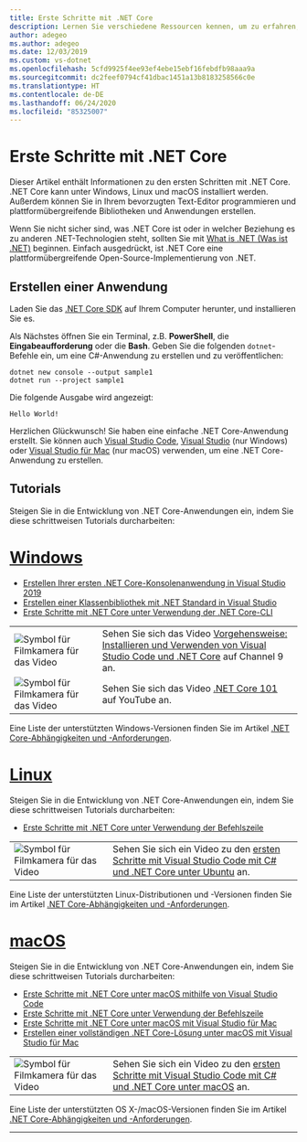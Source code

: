 ```yaml
---
title: Erste Schritte mit .NET Core
description: Lernen Sie verschiedene Ressourcen kennen, um zu erfahren, wie Sie .NET Core-Anwendungen unter Windows, Linux und macOS erstellen können.
author: adegeo
ms.author: adegeo
ms.date: 12/03/2019
ms.custom: vs-dotnet
ms.openlocfilehash: 5cfd9925f4ee93ef4ebe15ebf16febdfb98aaa9a
ms.sourcegitcommit: dc2feef0794cf41dbac1451a13b8183258566c0e
ms.translationtype: HT
ms.contentlocale: de-DE
ms.lasthandoff: 06/24/2020
ms.locfileid: "85325007"
---
```

# <a name="get-started-with-net-core"></a>Erste Schritte mit .NET Core

Dieser Artikel enthält Informationen zu den ersten Schritten mit .NET Core. .NET Core kann unter Windows, Linux und macOS installiert werden. Außerdem können Sie in Ihrem bevorzugten Text-Editor programmieren und plattformübergreifende Bibliotheken und Anwendungen erstellen.

Wenn Sie nicht sicher sind, was .NET Core ist oder in welcher Beziehung es zu anderen .NET-Technologien steht, sollten Sie mit [What is .NET (Was ist .NET)](https://dotnet.microsoft.com/learn/dotnet/what-is-dotnet) beginnen. Einfach ausgedrückt, ist .NET Core eine plattformübergreifende Open-Source-Implementierung von .NET.

## <a name="create-an-application"></a>Erstellen einer Anwendung

Laden Sie das [.NET Core SDK](https://dotnet.microsoft.com/download) auf Ihrem Computer herunter, und installieren Sie es.

Als Nächstes öffnen Sie ein Terminal, z.B. **PowerShell**, die **Eingabeaufforderung** oder die **Bash**. Geben Sie die folgenden `dotnet`-Befehle ein, um eine C#-Anwendung zu erstellen und zu veröffentlichen:

```dotnetcli
dotnet new console --output sample1
dotnet run --project sample1
```

Die folgende Ausgabe wird angezeigt:

```console
Hello World!
```

Herzlichen Glückwunsch! Sie haben eine einfache .NET Core-Anwendung erstellt. Sie können auch [Visual Studio Code](./tutorials/with-visual-studio-code.md), [Visual Studio](./tutorials/with-visual-studio.md) (nur Windows) oder [Visual Studio für Mac](./tutorials/using-on-mac-vs.md) (nur macOS) verwenden, um eine .NET Core-Anwendung zu erstellen.

## <a name="tutorials"></a>Tutorials

Steigen Sie in die Entwicklung von .NET Core-Anwendungen ein, indem Sie diese schrittweisen Tutorials durcharbeiten:

<!-- markdownlint-disable MD025 -->

# <a name="windows"></a>[Windows](#tab/windows)

- [Erstellen Ihrer ersten .NET Core-Konsolenanwendung in Visual Studio 2019](./tutorials/with-visual-studio.md)
- [Erstellen einer Klassenbibliothek mit .NET Standard in Visual Studio](./tutorials/library-with-visual-studio.md)
- [Erste Schritte mit .NET Core unter Verwendung der .NET Core-CLI](./tutorials/cli-create-console-app.md)

|   |   |
|---|---|
| ![Symbol für Filmkamera für das Video](./media/video-icon.png "Video ansehen") | Sehen Sie sich das Video [Vorgehensweise: Installieren und Verwenden von Visual Studio Code und .NET Core](https://channel9.msdn.com/Blogs/dotnet/Get-started-with-VS-Code-using-CSharp-and-NET-Core/) auf Channel 9 an. |
| ![Symbol für Filmkamera für das Video](./media/video-icon.png "Video ansehen") | Sehen Sie sich das Video [.NET Core 101](https://www.youtube.com/playlist?list=PLdo4fOcmZ0oWoazjhXQzBKMrFuArxpW80) auf YouTube an. |

Eine Liste der unterstützten Windows-Versionen finden Sie im Artikel [.NET Core-Abhängigkeiten und -Anforderungen](install/dependencies.md?pivots=os-windows).

# <a name="linux"></a>[Linux](#tab/linux)

Steigen Sie in die Entwicklung von .NET Core-Anwendungen ein, indem Sie diese schrittweisen Tutorials durcharbeiten:

- [Erste Schritte mit .NET Core unter Verwendung der Befehlszeile](./tutorials/cli-create-console-app.md)

|   |   |
|---|---|
| ![Symbol für Filmkamera für das Video](./media/video-icon.png "Video ansehen") | Sehen Sie sich ein Video zu den [ersten Schritte mit Visual Studio Code mit C# und .NET Core unter Ubuntu](https://channel9.msdn.com/Blogs/dotnet/Get-started-with-VS-Code-Csharp-dotnet-Core-Ubuntu) an. |

Eine Liste der unterstützten Linux-Distributionen und -Versionen finden Sie im Artikel [.NET Core-Abhängigkeiten und -Anforderungen](install/dependencies.md?pivots=os-linux).

# <a name="macos"></a>[macOS](#tab/macos)

Steigen Sie in die Entwicklung von .NET Core-Anwendungen ein, indem Sie diese schrittweisen Tutorials durcharbeiten:

- [Erste Schritte mit .NET Core unter macOS mithilfe von Visual Studio Code](./tutorials/using-on-macos.md)
- [Erste Schritte mit .NET Core unter Verwendung der Befehlszeile](./tutorials/cli-create-console-app.md)
- [Erste Schritte mit .NET Core unter macOS mit Visual Studio für Mac](./tutorials/using-on-mac-vs.md)
- [Erstellen einer vollständigen .NET Core-Lösung unter macOS mit Visual Studio für Mac](./tutorials/using-on-mac-vs-full-solution.md)

|   |   |
|---|---|
| ![Symbol für Filmkamera für das Video](media/video-icon.png "Video ansehen") | Sehen Sie sich ein Video zu den [ersten Schritte mit Visual Studio Code mit C# und .NET Core unter macOS](https://channel9.msdn.com/Blogs/dotnet/Get-started-VSCode-NET-Core-Mac) an. |

Eine Liste der unterstützten OS X-/macOS-Versionen finden Sie im Artikel [.NET Core-Abhängigkeiten und -Anforderungen](install/dependencies.md?pivots=os-macos).

---

